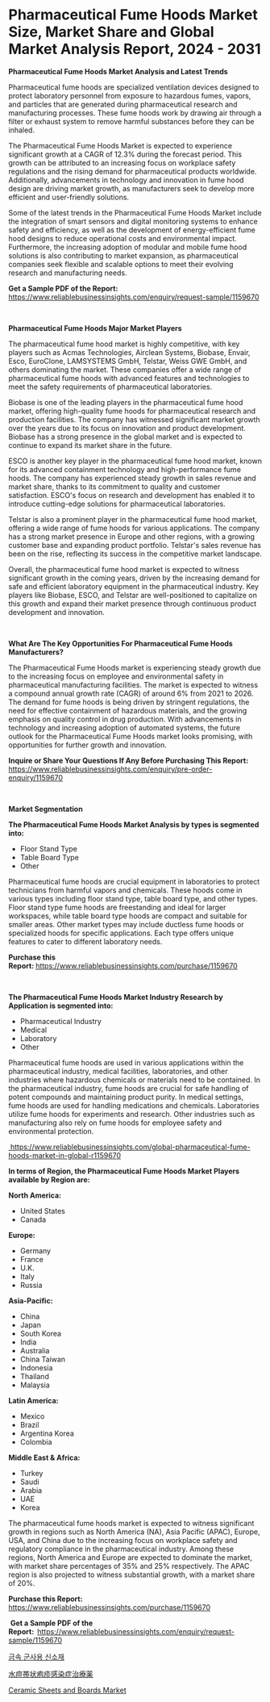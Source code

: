 <p><h1>Pharmaceutical Fume Hoods Market Size, Market Share and Global Market Analysis Report, 2024 - 2031</h1></p><p><strong>Pharmaceutical Fume Hoods Market Analysis and Latest Trends</strong></p>
<p><p>Pharmaceutical fume hoods are specialized ventilation devices designed to protect laboratory personnel from exposure to hazardous fumes, vapors, and particles that are generated during pharmaceutical research and manufacturing processes. These fume hoods work by drawing air through a filter or exhaust system to remove harmful substances before they can be inhaled.</p><p>The Pharmaceutical Fume Hoods Market is expected to experience significant growth at a CAGR of 12.3% during the forecast period. This growth can be attributed to an increasing focus on workplace safety regulations and the rising demand for pharmaceutical products worldwide. Additionally, advancements in technology and innovation in fume hood design are driving market growth, as manufacturers seek to develop more efficient and user-friendly solutions.</p><p>Some of the latest trends in the Pharmaceutical Fume Hoods Market include the integration of smart sensors and digital monitoring systems to enhance safety and efficiency, as well as the development of energy-efficient fume hood designs to reduce operational costs and environmental impact. Furthermore, the increasing adoption of modular and mobile fume hood solutions is also contributing to market expansion, as pharmaceutical companies seek flexible and scalable options to meet their evolving research and manufacturing needs.</p></p>
<p><strong>Get a Sample PDF of the Report:&nbsp;</strong> <a href="https://www.reliablebusinessinsights.com/enquiry/request-sample/1159670">https://www.reliablebusinessinsights.com/enquiry/request-sample/1159670</a></p>
<p>&nbsp;</p>
<p><strong>Pharmaceutical Fume Hoods Major Market Players</strong></p>
<p><p>The pharmaceutical fume hood market is highly competitive, with key players such as Acmas Technologies, Airclean Systems, Biobase, Envair, Esco, EuroClone, LAMSYSTEMS GmbH, Telstar, Weiss GWE GmbH, and others dominating the market. These companies offer a wide range of pharmaceutical fume hoods with advanced features and technologies to meet the safety requirements of pharmaceutical laboratories.</p><p>Biobase is one of the leading players in the pharmaceutical fume hood market, offering high-quality fume hoods for pharmaceutical research and production facilities. The company has witnessed significant market growth over the years due to its focus on innovation and product development. Biobase has a strong presence in the global market and is expected to continue to expand its market share in the future.</p><p>ESCO is another key player in the pharmaceutical fume hood market, known for its advanced containment technology and high-performance fume hoods. The company has experienced steady growth in sales revenue and market share, thanks to its commitment to quality and customer satisfaction. ESCO's focus on research and development has enabled it to introduce cutting-edge solutions for pharmaceutical laboratories.</p><p>Telstar is also a prominent player in the pharmaceutical fume hood market, offering a wide range of fume hoods for various applications. The company has a strong market presence in Europe and other regions, with a growing customer base and expanding product portfolio. Telstar's sales revenue has been on the rise, reflecting its success in the competitive market landscape.</p><p>Overall, the pharmaceutical fume hood market is expected to witness significant growth in the coming years, driven by the increasing demand for safe and efficient laboratory equipment in the pharmaceutical industry. Key players like Biobase, ESCO, and Telstar are well-positioned to capitalize on this growth and expand their market presence through continuous product development and innovation.</p></p>
<p>&nbsp;</p>
<p><strong>What Are The Key Opportunities For Pharmaceutical Fume Hoods Manufacturers?</strong></p>
<p><p>The Pharmaceutical Fume Hoods market is experiencing steady growth due to the increasing focus on employee and environmental safety in pharmaceutical manufacturing facilities. The market is expected to witness a compound annual growth rate (CAGR) of around 6% from 2021 to 2026. The demand for fume hoods is being driven by stringent regulations, the need for effective containment of hazardous materials, and the growing emphasis on quality control in drug production. With advancements in technology and increasing adoption of automated systems, the future outlook for the Pharmaceutical Fume Hoods market looks promising, with opportunities for further growth and innovation.</p></p>
<p><strong>Inquire or Share Your Questions If Any Before Purchasing This Report:</strong> <a href="https://www.reliablebusinessinsights.com/enquiry/pre-order-enquiry/1159670">https://www.reliablebusinessinsights.com/enquiry/pre-order-enquiry/1159670</a></p>
<p>&nbsp;</p>
<p><strong>Market Segmentation</strong></p>
<p><strong>The Pharmaceutical Fume Hoods Market Analysis by types is segmented into:</strong></p>
<p><ul><li>Floor Stand Type</li><li>Table Board Type</li><li>Other</li></ul></p>
<p><p>Pharmaceutical fume hoods are crucial equipment in laboratories to protect technicians from harmful vapors and chemicals. These hoods come in various types including floor stand type, table board type, and other types. Floor stand type fume hoods are freestanding and ideal for larger workspaces, while table board type hoods are compact and suitable for smaller areas. Other market types may include ductless fume hoods or specialized hoods for specific applications. Each type offers unique features to cater to different laboratory needs.</p></p>
<p><strong>Purchase this Report:&nbsp;</strong><a href="https://www.reliablebusinessinsights.com/purchase/1159670">https://www.reliablebusinessinsights.com/purchase/1159670</a></p>
<p>&nbsp;</p>
<p><strong>The Pharmaceutical Fume Hoods Market Industry Research by Application is segmented into:</strong></p>
<p><ul><li>Pharmaceutical Industry</li><li>Medical</li><li>Laboratory</li><li>Other</li></ul></p>
<p><p>Pharmaceutical fume hoods are used in various applications within the pharmaceutical industry, medical facilities, laboratories, and other industries where hazardous chemicals or materials need to be contained. In the pharmaceutical industry, fume hoods are crucial for safe handling of potent compounds and maintaining product purity. In medical settings, fume hoods are used for handling medications and chemicals. Laboratories utilize fume hoods for experiments and research. Other industries such as manufacturing also rely on fume hoods for employee safety and environmental protection.</p></p>
<p><a href="https://www.reliablebusinessinsights.com/global-pharmaceutical-fume-hoods-market-in-global-r1159670">&nbsp;https://www.reliablebusinessinsights.com/global-pharmaceutical-fume-hoods-market-in-global-r1159670</a></p>
<p><strong>In terms of Region, the Pharmaceutical Fume Hoods Market Players available by Region are:</strong></p>
<p>
    <p> <strong> North America: </strong>
        <ul>
            <li>United States</li>
            <li>Canada</li>
        </ul>
        </p> 
    <p> <strong> Europe: </strong>
        <ul>
            <li>Germany</li>
            <li>France</li>
            <li>U.K.</li>
            <li>Italy</li>
            <li>Russia</li>
        </ul>
        </p> 
    <p> <strong> Asia-Pacific: </strong>
        <ul>
            <li>China</li>
            <li>Japan</li>
            <li>South Korea</li>
            <li>India</li>
            <li>Australia</li>
            <li>China Taiwan</li>
            <li>Indonesia</li>
            <li>Thailand</li>
            <li>Malaysia</li>
        </ul>
        </p> 
    <p> <strong> Latin America: </strong>
        <ul>
            <li>Mexico</li>
            <li>Brazil</li>
            <li>Argentina Korea</li>
            <li>Colombia</li>
        </ul>
        </p> 
    <p> <strong> Middle East & Africa: </strong>
        <ul>
            <li>Turkey</li>
            <li>Saudi</li>
            <li>Arabia</li>
            <li>UAE</li>
            <li>Korea</li>
        </ul>
    </p>
    </p>
<p><p>The pharmaceutical fume hoods market is expected to witness significant growth in regions such as North America (NA), Asia Pacific (APAC), Europe, USA, and China due to the increasing focus on workplace safety and regulatory compliance in the pharmaceutical industry. Among these regions, North America and Europe are expected to dominate the market, with market share percentages of 35% and 25% respectively. The APAC region is also projected to witness substantial growth, with a market share of 20%.</p></p>
<p><strong>Purchase this Report: </strong><a href="https://www.reliablebusinessinsights.com/purchase/1159670">https://www.reliablebusinessinsights.com/purchase/1159670</a></p>
<p>&nbsp;<strong>Get a Sample PDF of the Report:&nbsp;&nbsp;</strong><a href="https://www.reliablebusinessinsights.com/enquiry/request-sample/1159670">https://www.reliablebusinessinsights.com/enquiry/request-sample/1159670</a></p>
<p><strong></strong></p>
<p><p><a href="https://github.com/lzrvbyqzftro57/Market-Research-Report-List-2/blob/main/530862381233.md">금속 군사용 신소재</a></p><p><a href="https://github.com/TatumKoelpin2017/Market-Research-Report-List-1/blob/main/635749688597.md">水痘帯状疱疹感染症治療薬</a></p><p><a href="https://github.com/redneck06/Market-Research-Report-List-3/blob/main/ceramic-sheets-and-boards-market.md">Ceramic Sheets and Boards Market</a></p></p>